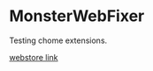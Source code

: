 # MonsterWebFixer
Testing chome extensions.

[webstore link](https://chrome.google.com/webstore/detail/monster-web-fixer/djleakjalaiomaphlojabjohhlipfgmc)
